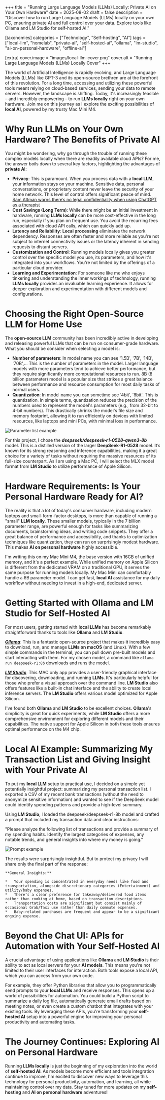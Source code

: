 +++
title = "Running Large Language Models (LLMs) Locally: Private AI on Your Own Hardware"
date = 2025-08-02
draft = false
description = "Discover how to run Large Language Models (LLMs) locally on your own PC, ensuring private AI and full control over your data. Explore tools like Ollama and LM Studio for self-hosted AI."

[taxonomies]
categories = ["Technology", "Self-hosting", "AI"]
tags = ["local-llm", "homelab", "private-ai", "self-hosted-ai", "ollama", "lm-studio", "ai-on-personal-hardware", "offline-ai"]

[extra]
cover.image = "images/local-llm-cover.png"
cover.alt = "Running Large Language Models (LLMs) Locally Cover"
+++

The world of Artificial Intelligence is rapidly evolving, and Large Language Models (LLMs) like GPT-3 and its open-source brethren are at the forefront of this revolution. For a long time, accessing and utilizing these powerful tools meant relying on cloud-based services, sending your data to remote servers. However, the landscape is shifting. Today, it's increasingly feasible – and incredibly empowering – to run **LLMs locally** right on your own hardware. Join me on this journey as I explore the exciting possibilities of **local AI**, powered by my trusty Mac Mini M4.

# Why Run LLMs on Your Own Hardware? The Benefits of Private AI

You might be wondering, why go through the trouble of running these complex models locally when there are readily available cloud APIs? For me, the answer boils down to several key factors, highlighting the advantages of **private AI**:

- **Privacy**: This is paramount. When you process data with a **local LLM**, your information stays on your machine. Sensitive data, personal conversations, or proprietary content never leave the security of your home network. This level of control offers significant peace of mind. [Sam Altman warns there’s no legal confidentiality when using ChatGPT as a therapist](https://techcrunch.com/2025/07/25/sam-altman-warns-theres-no-legal-confidentiality-when-using-chatgpt-as-a-therapist/)
- **Cost Savings (Long Term)**: While there might be an initial investment in hardware, running **LLMs locally** can be more cost-effective in the long run, especially if you plan on frequent use. You avoid the recurring fees associated with cloud API calls, which can quickly add up.
- **Latency and Reliability**: **Local processing** eliminates the network dependency. Responses are often faster and more reliable as you're not subject to internet connectivity issues or the latency inherent in sending requests to distant servers.
- **Customization and Control**: Running models locally gives you greater control over the specific model you use, its parameters, and how it's integrated into your workflows. You're not limited by the offerings of a particular cloud provider.
- **Learning and Experimentation**: For someone like me who enjoys tinkering and understanding the inner workings of technology, running **LLMs locally** provides an invaluable learning experience. It allows for deeper exploration and experimentation with different models and configurations.

# Choosing the Right Open-Source LLM for Home Use

The **open-source LLM** community has been incredibly active in developing and releasing powerful LLMs that can be run on consumer-grade hardware. What you should be consider when selecting a model is:
- **Number of parameters**: In model name you can see '1.5B', '7B', '14B', '70B',... This is the number of parameters in the model. Larger language models with more parameters tend to achieve better performance, but they require significantly more computational resources to run. 8B (8 billion parameter) model is a popular size that strikes a great balance between performance and resource consumption for most daily tasks of normal users.
- **Quantization**: In model name you can sometime see '4bit', '8bit'. This is quantization. In simple terms, quantization reduces the precision of the numbers used to represent the model's parameters (e.g., from 32-bit to 4-bit numbers). This drastically shrinks the model's file size and memory footprint, allowing it to run efficiently on devices with limited resources, like laptops and mini PCs, with minimal loss in performance.

![Parameter list example](/images/local-llm-parameterlist.png)

For this project, I chose the ***deepseek/deepseek-r1-0528-qwen3-8b*** model. This is a distilled version of the larger **DeepSeek-R1-0528** model. It’s known for its strong reasoning and inference capabilities, making it a great choice for a variety of tasks without requiring the massive resources of its full-size counterpart. As I am using a Mac PC, I will select the MLX model format from **LM Studio** to utilize performance of Apple Silicon. 

# Hardware Requirements: Is Your Personal Hardware Ready for AI?

The reality is that a lot of today's consumer hardware, including modern laptops and small-form-factor desktops, is more than capable of running a "small" **LLM locally**. These smaller models, typically in the 7 billion parameter range, are powerful enough for tasks like summarizing documents, brainstorming ideas, and writing code snippets. They offer a great balance of performance and accessibility, and thanks to optimization techniques like quantization, they can run on surprisingly modest hardware. This makes **AI on personal hardware** highly accessible.

I'm writing this on my Mac Mini M4, the base version with 16GB of unified memory, and it's a perfect example. While unified memory on Apple Silicon is different from the dedicated VRAM on a traditional GPU, it serves the same purpose for running models locally. My Mac Mini can comfortably handle a 8B parameter model. I can get fast, **local AI** assistance for my daily workflow without needing to invest in a high-end, dedicated server.

# Getting Started with Ollama and LM Studio for Self-Hosted AI

For most users, getting started with **local LLMs** has become remarkably straightforward thanks to tools like **Ollama** and **LM Studio**.

[***Ollama***](https://ollama.com/): This is a fantastic open-source project that makes it incredibly easy to download, run, and manage **LLMs on macOS** (and Linux). With a few simple commands in the terminal, you can pull down pre-built models and start interacting with them. For my chosen model, a command like `ollama run deepseek-r1:8b` downloads and runs the model.

[***LM Studio***](https://lmstudio.ai/): This MAC only app provides a user-friendly graphical interface for discovering, downloading, and running **LLMs**. It's particularly helpful for those who prefer a visual approach over the command line. **LM Studio** also offers features like a built-in chat interface and the ability to create local inference servers. The **LM Studio** offers various model optimized for Apple Silicon.

I've found both **Ollama** and **LM Studio** to be excellent choices. **Ollama**'s simplicity is great for quick experiments, while **LM Studio** offers a more comprehensive environment for exploring different models and their capabilities. The native support for Apple Silicon in both these tools ensures optimal performance on the M4 chip.

# Local AI Example: Summarizing My Transaction List and Giving Insight with Your Private AI

To put my **local LLM** setup to practical use, I decided on a simple yet potentially insightful project: summarizing my personal transaction list. I exported a CSV of my recent bank transactions (without the need to anonymize sensitive information) and wanted to see if the DeepSeek model could identify spending patterns and provide a high-level summary.

Using **LM Studio**, I loaded the deepseek/deepseek-r1-8b model and crafted a prompt that included my transaction data and clear instructions:

"Please analyze the following list of transactions and provide a summary of my spending habits. Identify the largest categories of expenses, any notable trends, and general insights into where my money is going."

![Prompt example](/images/local-llm-example.png)

The results were surprisingly insightful. But to protect my privacy I will share only the final part of the response:

```
**General Insights:**

*   Your spending is concentrated in everyday needs like food and transportation, alongside discretionary categories (Entertainment) and utility/baby expenses.
*   There's a clear preference for takeaway/delivered food items rather than cooking at home, based on transaction descriptions.
*   Transportation costs are significant but consist mainly of occasional Grab/Taxi use rather than daily commute expenses.
*   Baby-related purchases are frequent and appear to be a significant ongoing expense.
```

# Beyond the Chat UI: APIs for Automation with Your Self-Hosted AI
A crucial advantage of using applications like **Ollama** and **LM Studio** is their ability to act as local servers for your **AI models**. This means you're not limited to their user interfaces for interaction. Both tools expose a local API, which you can access from your own code.

For example, they offer Python libraries that allow you to programmatically send prompts to your **local LLMs** and receive responses. This opens up a world of possibilities for automation. You could build a Python script to summarize a daily log file, automatically generate email drafts based on meeting notes, or even create a custom chatbot that integrates with your existing tools. By leveraging these APIs, you're transforming your **self-hosted AI** setup into a powerful engine for improving your personal productivity and automating tasks.

# The Journey Continues: Exploring AI on Personal Hardware

Running **LLMs locally** is just the beginning of my exploration into the world of **self-hosted AI**. As models become more efficient and tools integration continue to improve, I'm excited to discover new ways to leverage this technology for personal productivity, automation, and learning, all while maintaining control over my data. Stay tuned for more updates on my **self-hosting** and **AI on personal hardware** adventures!


